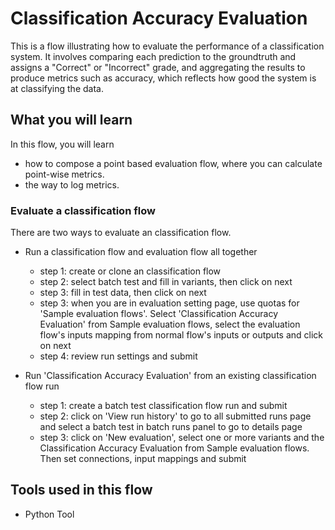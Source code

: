 # Classification Accuracy Evaluation

This is a flow illustrating how to evaluate the performance of a classification system. It involves comparing each prediction to the groundtruth and assigns a "Correct" or "Incorrect" grade, and aggregating the results to produce metrics such as accuracy, which reflects how good the system is at classifying the data.

## What you will learn

In this flow, you will learn
- how to compose a point based evaluation flow, where you can calculate point-wise metrics.
- the way to log metrics.

### Evaluate a classification flow
There are two ways to evaluate an classification flow.
* Run a classification flow and evaluation flow all together
    * step 1: create or clone an classification flow
    * step 2: select batch test and fill in variants, then click on next
    * step 3: fill in test data, then click on next
    * step 3: when you are in evaluation setting page, use quotas for 'Sample evaluation flows'. Select 'Classification Accuracy Evaluation' from Sample evaluation flows, select the evaluation flow's inputs mapping from normal flow's inputs or outputs and click on next
    * step 4: review run settings and submit

* Run 'Classification Accuracy Evaluation' from an existing classification flow run
    * step 1: create a batch test classification flow run and submit
    * step 2: click on 'View run history' to go to all submitted runs page and select a batch test in batch runs panel to go to details page
    * step 3: click on 'New evaluation', select one or more variants and the Classification Accuracy Evaluation from Sample evaluation flows. Then set connections, input mappings and submit

## Tools used in this flow
- Python Tool

